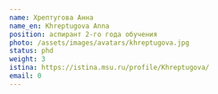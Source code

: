 ```yaml
---
name: Хрептугова Анна
name_en: Khreptugova Anna
position: аспирант 2-го года обучения
photo: /assets/images/avatars/khreptugova.jpg
status: phd
weight: 3
istina: https://istina.msu.ru/profile/Khreptugova/
email: 0
---
```

